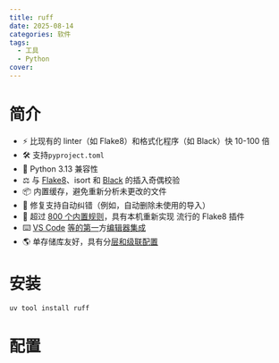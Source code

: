 ```yaml
---
title: ruff
date: 2025-08-14
categories: 软件
tags:
  - 工具
  - Python
cover:
---
```

# 简介
- ⚡️ 比现有的 linter（如 Flake8）和格式化程序（如 Black）快 10-100 倍
- 🛠️ 支持`pyproject.toml`
- 🤝 Python 3.13 兼容性
- ⚖️ 与 [Flake8](https://docs.astral.sh/ruff/faq/#how-does-ruffs-linter-compare-to-flake8)、isort 和 [Black](https://docs.astral.sh/ruff/faq/#how-does-ruffs-formatter-compare-to-black) 的插入奇偶校验
- 📦 内置缓存，避免重新分析未更改的文件
- 🔧 修复支持自动纠错（例如，自动删除未使用的导入）
- 📏 超过 [800 个内置规则](https://docs.astral.sh/ruff/rules/)，具有本机重新实现 流行的 Flake8 插件
- ⌨️ [VS Code](https://github.com/astral-sh/ruff-vscode) [等的第一](https://docs.astral.sh/ruff/editors/setup)方[编辑器集成](https://docs.astral.sh/ruff/editors)
- 🌎 单存储库友好，具有分[层和级联配置](https://docs.astral.sh/ruff/configuration/#config-file-discovery)

# 安装
```shell
uv tool install ruff
```

# 配置
```pyproject.toml

```